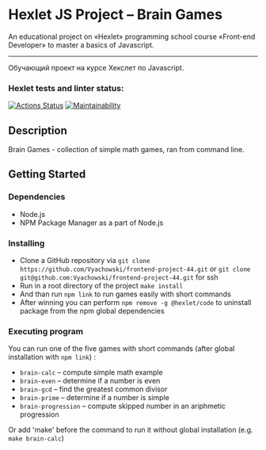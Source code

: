# Hexlet JS Project – Brain Games
An educational project on «Hexlet» programming school course «Front-end Developer» to master a basics of Javascript.

___

Обучающий проект на курсе Хекслет по Javascript.

### Hexlet tests and linter status:
[![Actions Status](https://github.com/Vyachowski/frontend-project-44/workflows/hexlet-check/badge.svg)](https://github.com/Vyachowski/frontend-project-44/actions)
[![Maintainability](https://api.codeclimate.com/v1/badges/e48cef0b51bc1ff7be5c/maintainability)](https://codeclimate.com/github/Vyachowski/frontend-project-44/maintainability)

## Description

Brain Games - collection of simple math games, ran from command line.

## Getting Started

### Dependencies

* Node.js
* NPM Package Manager as a part of Node.js

### Installing

* Clone a GitHub repository via ```git clone https://github.com/Vyachowski/frontend-project-44.git``` or ```git clone git@github.com:Vyachowski/frontend-project-44.git``` for ssh
* Run in a root directory of the project ```make install```
* And than run ```npm link``` to run games easily with short commands
* After winning you can perform ```npm remove -g @hexlet/code``` to uninstall package from the npm global dependencies

### Executing program

You can run one of the five games with short commands (after global installation with ```npm link```) :
* ```brain-calc``` – compute simple math example
* ```brain-even``` – determine if a number is even
* ```brain-gcd``` – find the greatest common divisor
* ```brain-prime``` – determine if a number is simple
* ```brain-progression``` – compute skipped number in an ariphmetic progression

Or add 'make' before the command to run it without global installation (e.g. ```make brain-calc```)
